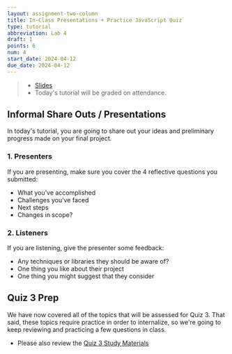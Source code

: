 ```yaml
---
layout: assignment-two-column
title: In-Class Presentations + Practice JavaScript Quiz
type: tutorial
abbreviation: Lab 4
draft: 1
points: 6
num: 4
start_date: 2024-04-12
due_date: 2024-04-12
---
```


> * <a href="https://docs.google.com/presentation/d/1dNgB2MPdZ26nAY7-tGgLIy9gyILT55W4I26QXK4_ZBk/edit?usp=sharing" target="_blank">Slides</a>
> * Today's tutorial will be graded on attendance.

## Informal Share Outs / Presentations
In today's tutorial, you are going to share out your ideas and preliminary progress made on your final project.

### 1. Presenters
If you are presenting, make sure you cover the 4 reflective questions you submitted:
* What you’ve accomplished
* Challenges you’ve faced
* Next steps
* Changes in scope?

### 2. Listeners
If you are listening, give the presenter some feedback:
* Any techniques or libraries they should be aware of?
* One thing you like about their project
* One thing you might suggest that they consider

## Quiz 3 Prep
We have now covered all of the topics that will be assessed for Quiz 3. That said, these topics require practice in order to internalize, so we're going to keep reviewing and practicing a few questions in class.

* Please also review the [Quiz 3 Study Materials](../assignments/quiz-03)

